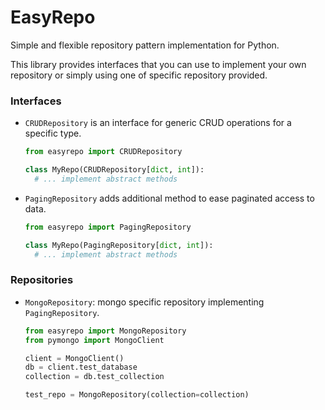 # EasyRepo
Simple and flexible repository pattern implementation for Python.

This library provides interfaces that you can use to implement your own repository or simply using one of specific 
repository provided.

### Interfaces

- `CRUDRepository` is an interface for generic CRUD operations for a specific type.
  
  ```python
  from easyrepo import CRUDRepository
  
  class MyRepo(CRUDRepository[dict, int]):
    # ... implement abstract methods
  ```  
  
- `PagingRepository` adds additional method to ease paginated access to data.

  ```python
  from easyrepo import PagingRepository
  
  class MyRepo(PagingRepository[dict, int]):
    # ... implement abstract methods
  ```

### Repositories

- `MongoRepository`: mongo specific repository implementing `PagingRepository`.

  ```python
  from easyrepo import MongoRepository
  from pymongo import MongoClient
  
  client = MongoClient()
  db = client.test_database
  collection = db.test_collection
  
  test_repo = MongoRepository(collection=collection)
  ```

